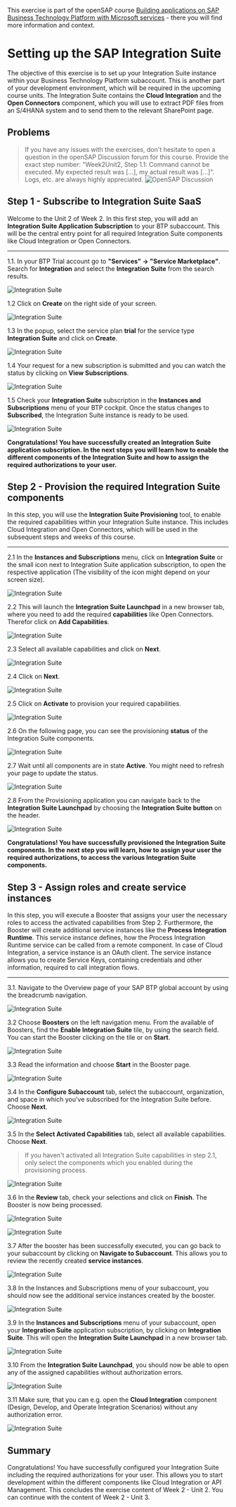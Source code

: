 This exercise is part of the openSAP course [Building applications on SAP Business Technology Platform with Microsoft services](https://open.sap.com/courses/btpma1) - there you will find more information and context. 

# Setting up the SAP Integration Suite

The objective of this exercise is to set up your Integration Suite instance within your Business Technology Platform subaccount. This is another part of your development environment, which will be required in the upcoming course units. The Integration Suite contains the **Cloud Integration** and the **Open Connectors** component, which you will use to extract PDF files from an S/4HANA system and to send them to the relevant SharePoint page. 

## Problems
> If you have any issues with the exercises, don't hesitate to open a question in the openSAP Discussion forum for this course. Provide the exact step number: "Week2Unit2, Step 1.1: Command cannot be executed. My expected result was [...], my actual result was [...]". Logs, etc. are always highly appreciated. 
 ![OpenSAP Discussion](../../images/opensap-forum.png)


## Step 1 - Subscribe to Integration Suite SaaS

Welcome to the Unit 2 of Week 2. In this first step, you will add an **Integration Suite Application Subscription** to your BTP subaccount. This will be the central entry point for all required Integration Suite components like Cloud Integration or Open Connectors.  

---

1.1. In your BTP Trial account go to **"Services" -> "Service Marketplace"**. Search for **Integration** and select the **Integration Suite** from the search results. 

![Integration Suite](./images/iss_010.png)


1.2 Click on **Create** on the right side of your screen. 

![Integration Suite](./images/iss_020.png)


1.3 In the popup, select the service plan **trial** for the service type **Integration Suite** and click on **Create**.

![Integration Suite](./images/iss_030.png)

1.4 Your request for a new subscription is submitted and you can watch the status by clicking on **View Subscriptions**.

![Integration Suite](./images/iss_040.png)


1.5 Check your **Integration Suite** subscription in the **Instances and Subscriptions** menu of your BTP cockpit. Once the status changes to **Subscribed**, the Integration Suite instance is ready to be used. 

![Integration Suite](./images/iss_045.png)

**Congratulations! You have successfully created an Integration Suite application subscription. In the next steps you will learn how to enable the different components of the Integration Suite and how to assign the required authorizations to your user.**


## Step 2 - Provision the required Integration Suite components 

In this step, you will use the **Integration Suite Provisioning** tool, to enable the required capabilities within your Integration Suite instance. This includes Cloud Integration and Open Connectors, which will be used in the subsequent steps and weeks of this course. 

---

2.1 In the **Instances and Subscriptions** menu, click on **Integration Suite** or the small icon next to Integration Suite application subscription, to open the respective application (The visibility of the icon might depend on your screen size).

![Integration Suite](./images/iss_050.png)


2.2 This will launch the **Integration Suite Launchpad** in a new browser tab, where you need to add the required **capabilities** like Open Connectors. Therefor click on **Add Capabilities**.

![Integration Suite](./images/iss_060.png)


2.3 Select all available capabilities and click on **Next**. 

![Integration Suite](./images/iss_070.png)


2.4 Click on **Next**.

![Integration Suite](./images/iss_080.png)


2.5 Click on **Activate** to provision your required capabilities. 

![Integration Suite](./images/iss_100.png)


2.6 On the following page, you can see the provisioning **status** of the Integration Suite components. 

![Integration Suite](./images/iss_110.png)


2.7 Wait until all components are in state **Active**. You might need to refresh your page to update the status.

![Integration Suite](./images/iss_120.png)

2.8 From the Provisioning application you can navigate back to the **Integration Suite Launchpad** by choosing the **Integration Suite button** on the header.

![Integration Suite](./images/iss_125.png)


**Congratulations! You have successfully provisioned the Integration Suite components. In the next step you will learn, how to assign your user the required authorizations, to access the various Integration Suite components.**


## Step 3 - Assign roles and create service instances

In this step, you will execute a Booster that assigns your user the necessary roles to access the activated capabilities from Step 2. Furthermore, the Booster will create additional service instances like the **Process Integration Runtime**. This service instance defines, how the Process Integration Runtime service can be called from a remote component. In case of Cloud Integration, a service instance is an OAuth client. The service instance allows you to create Service Keys, containing credentials and other information, required to call integration flows.

---

3.1. Navigate to the Overview page of your SAP BTP global account by using the breadcrumb navigation.

![Integration Suite](./images/iss_130.png)

3.2 Choose **Boosters** on the left navigation menu. From the available of Boosters, find the **Enable Integration Suite** tile, by using the search field. You can start the Booster clicking on the tile or on **Start**. 

![Integration Suite](./images/iss_140.png)

3.3 Read the information and choose **Start** in the Booster page.

![Integration Suite](./images/iss_150.png)

3.4 In the **Configure Subaccount** tab, select the subaccount, organization, and space in which you've subscribed for the Integration Suite before. Choose **Next**.

![Integration Suite](./images/iss_160.png)

3.5 In the **Select Activated Capabilities** tab, select all available capabilities. Choose **Next**.
> If you haven't activated all Integration Suite capabilities in step 2.1, only select the components which you enabled during the provisioning process. 

![Integration Suite](./images/iss_170.png)

3.6 In the **Review** tab, check your selections and click on **Finish**. The Booster is now being processed.

![Integration Suite](./images/iss_180.png)

![Integration Suite](./images/iss_190.png)

3.7 After the booster has been successfully executed, you can go back to your subaccount by clicking on **Navigate to Subaccount**. This allows you to review the recently created **service instances**.

![Integration Suite](./images/iss_200.png)

3.8 In the Instances and Subscriptions menu of your subaccount, you should now see the additional service instances created by the booster. 

![Integration Suite](./images/iss_210.png)

3.9 In the **Instances and Subscriptions** menu of your subaccount, open your **Integration Suite** application subscription, by clicking on **Integration Suite**. This will open the **Integration Suite Launchpad** in a new browser tab.   

![Integration Suite](./images/iss_220.png)

3.10 From the **Integration Suite Launchpad**, you should now be able to open any of the assigned capabilities without authorization errors. 

![Integration Suite](./images/iss_230.png)

3.11 Make sure, that you can e.g. open the **Cloud Integration** component (Design, Develop, and Operate Integration Scenarios) without any authorization error. 

![Integration Suite](./images/iss_240.png)


## Summary

Congratulations! You have successfully configured your Integration Suite including the required authorizations for your user. This allows you to start development within the different components like Cloud Integration or API Management. This concludes the exercise content of Week 2 - Unit 2. You can continue with the content of Week 2 - Unit 3.
